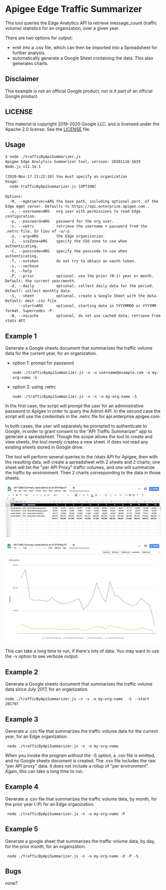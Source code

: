 # Apigee Edge Traffic Summarizer

This tool queries the Edge Analytics API to retrieve message_count (traffic volume) statistics for an organization, over a given year.

There are two options for output:

- emit into a .csv file, which can then be imported into a Spreadsheet for further analysis.
- automatically generate a Google Sheet containing the data. This also generates charts.

## Disclaimer

This example is not an official Google product, nor is it part of an official Google product.

## LICENSE

This material is copyright 2018-2020 Google LLC.
and is licensed under the Apache 2.0 license. See the [LICENSE](LICENSE) file.

## Usage

```
$ node ./trafficByApiSummarizer.js
Apigee Edge Analytics Summarizer tool, version: 20201116-1619
Node.js v12.14.1

[2020-Nov-17 21:22:18] You must specify an organization
Usage:
  node trafficByApiSummarizer.js [OPTION]

Options:
  -M, --mgmtserver=ARG the base path, including optional port, of the Edge mgmt server. Defaults to https://api.enterprise.apigee.com .
  -u, --username=ARG   org user with permissions to read Edge configuration.
  -p, --password=ARG   password for the org user.
  -n, --netrc          retrieve the username + password from the .netrc file. In lieu of -u/-p
  -o, --org=ARG        the Edge organization.
  -Z, --ssoZone=ARG    specify the SSO zone to use when authenticating.
  -C, --passcode=ARG   specify the passcode to use when authenticating.
  -T, --notoken        do not try to obtain an oauth token.
  -v, --verbose
  -h, --help
  -P, --prior          optional. use the prior (N-1) year or month. Default: the current year/month.
  -d, --daily          optional. collect daily data for the period. Default: collect monthly data.
  -S, --sheet          optional. create a Google Sheet with the data. Default: emit .csv file.
      --start=ARG      optional. starting date in YYYYMMDD or YYYYMM format. Supercedes -P.
  -N, --nocache        optional. do not use cached data; retrieve from stats API
```

## Example 1

Generate a Google sheets document that summarizes the traffic volume data for
the current year, for an organization.

* option 1: prompt for password
  ```
  node ./trafficByApiSummarizer.js -v -u username@example.com -o my-org-name -S
  ```
* option 2: using .netrc
  ```
  node ./trafficByApiSummarizer.js -v -n -o my-org-name -S
  ```

In the first case, the script will prompt the user for an administrative
password to Apigee in order to query the Admin API.  In the second case the
script will use the credentials in the .netrc file for
api.enterprise.apigee.com.

In both cases, the user will separately be prompted to authenticate to Google, in order to
grant consent to the "API Traffic Summarizer" app to generate a
spreadsheet. Though the scope allows the tool to create and view sheets, the
tool merely creates a new sheet. It does not read any existing sheets stored in
Google drive.

The tool will perform several queries to the /stats API for Apigee, then with
the resulting data, will create a spreadsheet with 2 sheets and 2 charts; one sheet will
list the "per API Proxy" traffic volumes, and one will summarize the traffic by
environment. Then 2 charts corresponding to the data in those sheets.


![Sheet1](images/screenshot-20180907-083518.png "per-API Proxy traffic sheet")

![Chart1](images/screenshot-20180907-083533.png "per-API Proxy traffic chart")


This can take a long time to run, if there's lots of data. You may want to use the -v option to see
verbose output.


## Example 2

Generate a Google sheets document that summarizes the traffic volume data since
July 2017, for an organization.

```
node ./trafficByApiSummarizer.js -n -v -o my-org-name  -S --start 201707
```


## Example 3

Generate a .csv file that summarizes the traffic volume data for the current
year, for an Edge organization.

```
 node ./trafficByApiSummarizer.js -n -o my-org-name
```


When you invoke the program without the -S option, a .csv file is emitted, and
no Google sheets document is created. The .csv file includes the raw "per API
proxy" data. It does not include a rollup of "per environment".  Again, this
can take a long time to run.


## Example 4

Generate a .csv file that summarizes the traffic volume data, by month, for the prior year (-P) for an Edge organization.


```
 node ./trafficByApiSummarizer.js -n -o my-org-name -P
```

## Example 5

Generate a google sheet that summarizes the traffic volume data, by day, for the prior month, for an organization.

```
 node ./trafficByApiSummarizer.js -n -o my-org-name -d -P -S
```


## Bugs

none?
